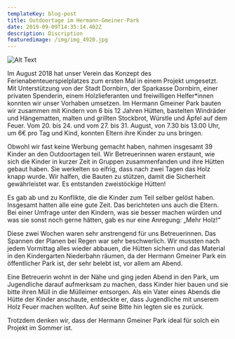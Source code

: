 ```yaml
---
templateKey: blog-post
title: Outdoortage im Hermann-Gmeiner-Park
date: 2019-09-09T14:35:14.402Z
description: Discription
featuredimage: /img/img_4920.jpg
---
```

![Alt Text](/img/img_4920.jpg "Title")

Im August 2018 hat unser Verein das Konzept des Ferienabenteuerspielplatzes zum ersten Mal in einem Projekt umgesetzt. Mit Unterstützung von der Stadt Dornbirn, der Sparkasse Dornbirn, einer privaten Spenderin, einem Holzlieferanten und freiwilligen Helfer*innen konnten wir unser Vorhaben umsetzen. Im Hermann Gmeiner Park bauten wir zusammen mit Kindern von 6 bis 12 Jahren Hütten, bastelten Windräder und Hängematten, malten und grillten Stockbrot, Würstle und Äpfel auf dem Feuer. Vom 20. bis 24. und vom 27. bis 31. August, von 7.30 bis 13.00 Uhr, um 6€ pro Tag und Kind, konnten Eltern ihre Kinder zu uns bringen.

Obwohl wir fast keine Werbung gemacht haben, nahmen insgesamt 39 Kinder an den Outdoortagen teil. Wir Betreuerinnen waren erstaunt, wie sich die Kinder in kurzer Zeit in Gruppen zusammenfanden und ihre Hütten gebaut haben. Sie werkelten so eifrig, dass nach zwei Tagen das Holz knapp wurde. Wir halfen, die Bauten zu stützen, damit die Sicherheit gewährleistet war. Es entstanden zweistöckige Hütten! 

Es gab ab und zu Konflikte, die die Kinder zum Teil selber gelöst haben. Insgesamt hatten alle eine gute Zeit. Das berichteten uns auch die Eltern. Bei einer Umfrage unter den Kindern, was sie besser machen würden und was sie sonst noch gerne hätten, gab es nur eine Anregung: „Mehr Holz!“ 

Diese zwei Wochen waren sehr anstrengend für uns Betreuerinnen. Das Spannen der Planen bei Regen war sehr beschwerlich. Wir mussten nach jedem Vormittag alles wieder abbauen, die Hütten sichern und das Material in den Kindergarten Niederbahn räumen, da der Hermann Gmeiner Park ein öffentlicher Park ist, der sehr belebt ist, vor allem am Abend.

Eine Betreuerin wohnt in der Nähe und ging jeden Abend in den Park, um Jugendliche darauf aufmerksam zu machen, dass Kinder hier bauen und sie bitte ihren Müll in die Mülleimer entsorgen. Als ein Vater eines Abends die Hütte der Kinder anschaute, entdeckte er, dass Jugendliche mit unserem Holz Feuer machen wollten. Auf seine Bitte hin legten sie es zurück.

Trotzdem denken wir, dass der Hermann Gmeiner Park ideal für solch ein Projekt im Sommer ist.
